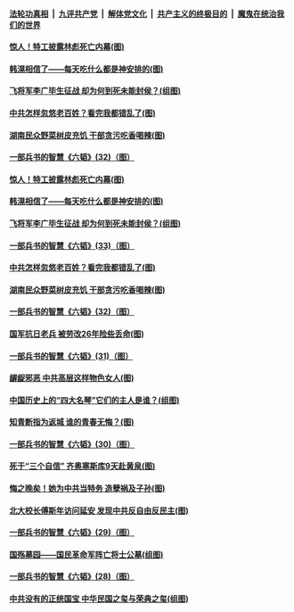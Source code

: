 ####  [法轮功真相](../../../../basic/blob/master/README.md?t=05270430) &nbsp;|&nbsp; [九评共产党](../../../../9ping.md/blob/master/README.md?t=05270430) &nbsp;|&nbsp; [解体党文化](../../../../jtdwh.md/blob/master/README.md?t=05270430)  &nbsp;|&nbsp; [共产主义的终极目的](../../../../gczydzjmd.md/blob/master/README.md?t=05270430) &nbsp;|&nbsp; [魔鬼在统治我们的世界](../../../../mgztzwmdsj.md/blob/master/README.md?t=05270430) 

#### [惊人！特工披露林彪死亡内幕(图)](../pages/p6/930966.md?t=05270430) 

#### [韩滉相信了——每天吃什么都是神安排的(图)](../pages/p6/934204.md?t=05270430) 

#### [飞将军李广毕生征战 却为何到死未能封侯？(组图)](../pages/p6/934471.md?t=05270430) 

#### [中共怎样忽悠老百姓？看完我都错乱了(图)](../pages/p6/934017.md?t=05270430) 

#### [湖南民众野菜树皮充饥 干部贪污吃香喝辣(图)](../pages/p6/933955.md?t=05270430) 

#### [一部兵书的智慧《六韬》(32)（图）](../pages/p6/931101.md?t=05270430) 

#### [惊人！特工披露林彪死亡内幕(图)](../pages/p6/930966.md?t=05270430) 

#### [韩滉相信了——每天吃什么都是神安排的(图)](../pages/p6/934204.md?t=05270430) 

#### [飞将军李广毕生征战 却为何到死未能封侯？(组图)](../pages/p6/934471.md?t=05270430) 

#### [一部兵书的智慧《六韬》(33)（图）](../pages/p6/931102.md?t=05270430) 

#### [中共怎样忽悠老百姓？看完我都错乱了(图)](../pages/p6/934017.md?t=05270430) 

#### [湖南民众野菜树皮充饥 干部贪污吃香喝辣(图)](../pages/p6/933955.md?t=05270430) 

#### [一部兵书的智慧《六韬》(32)（图）](../pages/p6/931101.md?t=05270430) 

#### [国军抗日老兵 被劳改26年险些丢命(图)](../pages/p6/933660.md?t=05270430) 

#### [一部兵书的智慧《六韬》(31)（图）](../pages/p6/931053.md?t=05270430) 

#### [龌龊邪恶 中共高层这样物色女人(图)](../pages/p6/934243.md?t=05270430) 

#### [中国历史上的“四大名琴”它们的主人是谁？(组图)](../pages/p6/934060.md?t=05270430) 

#### [知青断指为返城 谁的青春无悔？(图)](../pages/p6/933559.md?t=05270430) 

#### [一部兵书的智慧《六韬》(30)（图）](../pages/p6/931052.md?t=05270430) 

#### [死于“三个自信” 齐奥塞斯库9天赴黄泉(图)](../pages/p6/933925.md?t=05270430) 

#### [悔之晚矣！她为中共当特务 造孽祸及子孙(图)](../pages/p6/932507.md?t=05270430) 

#### [北大校长傅斯年访问延安 发现中共反自由反民主(图)](../pages/p6/933463.md?t=05270430) 

#### [一部兵书的智慧《六韬》(29)（图）](../pages/p6/931051.md?t=05270430) 

#### [国殇墓园——国民革命军阵亡将士公墓(组图)](../pages/p6/933468.md?t=05270430) 

#### [一部兵书的智慧《六韬》(28)（图）](../pages/p6/931050.md?t=05270430) 

#### [中共没有的正统国宝 中华民国之玺与荣典之玺(组图)](../pages/p6/933844.md?t=05270430) 

